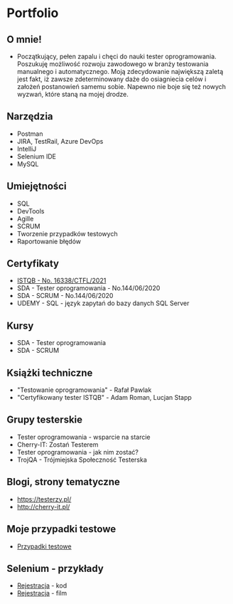 # Portfolio
## O mnie!

* Początkujący, pełen zapalu i chęci do nauki tester oprogramowania.
Poszukuję możliwość rozwoju zawodowego w branży testowania manualnego i automatycznego.
Moją zdecydowanie największą zaletą jest fakt, iż zawsze zdeterminowany daże do osiagniecia celów i założeń 
postanowień samemu sobie. Napewno nie boje się też nowych wyzwań, które staną na mojej drodze.

## Narzędzia

* Postman
* JIRA, TestRail, Azure DevOps
* IntelliJ
* Selenium IDE
* MySQL

## Umiejętności 

* SQL
* DevTools
* Agille
* SCRUM
* Tworzenie przypadków testowych
* Raportowanie błędów 

## Certyfikaty

* [ISTQB - No. 16338/CTFL/2021](http://scr.istqb.org/?name=Bartosz+Okr%C3%B3j&number=16338%2FCTFL%2F2021&orderBy=relevancy&orderDirection=&dateStart=&dateEnd=&expiryStart=&expiryEnd=&certificationBody=&examProvider=&certificationLevel=&country=&resultsPerPage=10)
* SDA - Tester oprogramowania - No.144/06/2020
* SDA - SCRUM - No.144/06/2020
* UDEMY - SQL - język zapytań do bazy danych SQL Server

## Kursy

* SDA - Tester oprogramowania
* SDA - SCRUM 

## Książki techniczne 

* "Testowanie oprogramowania" -  Rafał Pawlak
* "Certyfikowany tester ISTQB" - Adam Roman, Lucjan Stapp

## Grupy testerskie

* Tester oprogramowania - wsparcie na starcie
* Cherry-IT: Zostań Testerem
* Tester oprogramowania - jak nim zostać?
* TrojQA - Trójmiejska Społeczność Testerska


## Blogi, strony tematyczne

* https://testerzy.pl/
* http://cherry-it.pl/


## Moje przypadki testowe

* [Przypadki testowe](https://drive.google.com/file/d/1T7sFOSodQF74pau-hZaDx-bOewsESc7j/view?usp=sharing)


## Selenium - przykłady

* [Rejestracja](https://github.com/Bartosz-Okroj/Selenium/tree/main) - kod
* [Rejestracja](https://www.youtube.com/watch?v=1b-_AH_HCYc) - film


